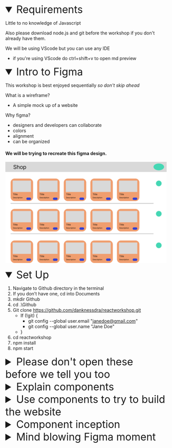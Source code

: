 <details open>
    <summary style="font-size: 2rem">Requirements</summary>

Little to no knowledge of Javascript

Also please download node.js and git before the workshop if you don't already have them.

We will be using VScode but you can use any IDE
* if you're using VScode do ctrl+shift+v to open md preview
</details>

<details open>
    <summary style="font-size: 2rem">Intro to Figma</summary>

This workshop is best enjoyed sequentially *so don't skip ahead*


What is a wireframe?
* A simple mock up of a website

Why figma?
* designers and developers can collaborate
* colors
* alignment
* can be organized

#### We will be trying to recreate this figma design.
![shop design ](/src/images/figma%20design.png)
</details>

<details open>
<summary style="font-size: 2rem">Set Up</summary>

1. Navigate to Github directory in the terminal
1. If you don’t have one, cd into Documents
1. mkdir Github
1. cd .\Github
1. Git clone https://github.com/danknessdra/reactworkshop.git
    * If (!git) {
        * git config --global user.email "janedoe@gmail.com"
        * git config --global user.name "Jane Doe"
    * }
1. cd reactworkshop
1. npm install
1. npm start
</details>

<details>
<summary style= "font-size: 2rem"> Please don't open these before we tell you too </summary>

[![rick roll](/public/logo.jpg)](http://www.youtube.com/watch?v=dQw4w9WgXcQ)
</details>

<details>
    <summary style="font-size: 2rem">Explain components</summary>

* Components are like html elements made by us.
* You can make html elements that are highly complex, reactive, and styled.
* Components also allow for the javascript, styling, and associated data to be together in one place that makes sense
* One of the biggest advantages of components is their reusability.
* Reusing a component cleans up html files and removes duplicate sections, increasing readability
</details>

<details>
    <summary style="font-size: 2rem">Use components to try to build the website</summary>

* What is flex
    * a div with a css property allowing unique functionality
    * flexible container for holding items and automatically allocating space

You have been provided a product component. Make use of `<div>`, `<hr>`, and `<Product>`.
</details>

<details>
    <summary style="font-size: 2rem">Component inception</summary>

### Components can be made with other components inside of them

Now instead of placing them all by hand add the Product component to the shelf component and place 3 shelf components.
</details>

<details>
    <summary style="font-size: 2rem">Mind blowing Figma moment </summary>

![structure of elements in the wire frame](/src/images/componenets.png)

Notice that in figma we have organized the elements of the wire frame in a way that can easily be translated too elements in react js
</details>